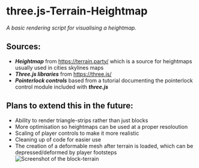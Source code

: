 # three.js-Terrain-Heightmap
*A basic rendering script for visualising a heightmap.*
## Sources:
* ***Heightmap*** from https://terrain.party/ which is a source for heightmaps usually used in cities skylines maps
* ***Three.js libraries*** from https://three.js/
* ***Pointerlock controls*** based from a tutorial documenting the pointerlock control module included with ***three.js***

## Plans to extend this in the future:
* Ability to render triangle-strips rather than just blocks
* More optimisation so heightmaps can be used at a proper resoloution
* Scaling of player controls to make it more realistic
* Cleaning up of code for easier use
* The creation of a deformable mesh after terrain is loaded, which can be depressed/deformed by player footsteps
![Screenshot of the block-terrain](https://s18.postimg.org/ajiqbe4sp/Screen_Shot_2018-03-27_at_21.11.18.jpg)
